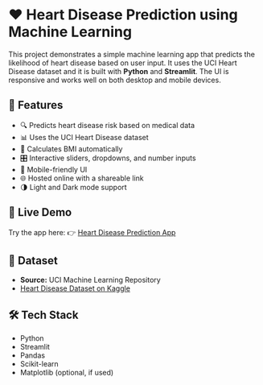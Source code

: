 # ❤️ Heart Disease Prediction using Machine Learning

This project demonstrates a simple machine learning app that predicts the likelihood of heart disease based on user input. 
It uses the UCI Heart Disease dataset and it is built with **Python** and **Streamlit**. 
The UI is responsive and works well on both desktop and mobile devices.

## 🌟 Features

- 🔍 Predicts heart disease risk based on medical data
- 📊 Uses the UCI Heart Disease dataset
- 🧮 Calculates BMI automatically
- 🎛️ Interactive sliders, dropdowns, and number inputs
- 📱 Mobile-friendly UI
- 🌐 Hosted online with a shareable link
- 🌗 Light and Dark mode support

## 🚀 Live Demo

Try the app here:
👉 [Heart Disease Prediction App](https://heart-disease-prediction-software.streamlit.app)

## 🧠 Dataset

- **Source:** UCI Machine Learning Repository
- [Heart Disease Dataset on Kaggle](https://www.kaggle.com/datasets/johnsmith88/heart-disease-dataset)

## 🛠️ Tech Stack

- Python
- Streamlit
- Pandas
- Scikit-learn
- Matplotlib (optional, if used)
